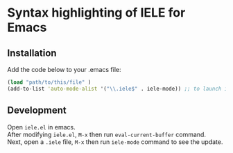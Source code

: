 # Syntax highlighting of IELE for Emacs
## Installation

Add the code below to your .emacs file:

```clojure
(load "path/to/this/file" )
(add-to-list 'auto-mode-alist '("\\.iele$" . iele-mode)) ;; to launch iele-mode for .iele files
```

## Development

Open `iele.el` in emacs.  
After modifying `iele.el`, `M-x` then run `eval-current-buffer` command.  
Next, open a `.iele` file, `M-x` then run `iele-mode` command to see the update.  